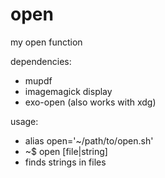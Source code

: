# open
my open function

dependencies:
  - mupdf
  - imagemagick display
  - exo-open (also works with xdg)

usage:
  - alias open='~/path/to/open.sh'
  - ~$ open [file|string]
  - finds strings in files
